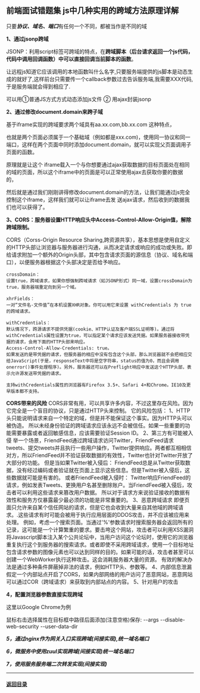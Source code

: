 ## 前端面试错题集 js中几种实用的跨域方法原理详解
只要***协议、域名、端口***有任何一个不同，都被当作是不同的域

**1、通过jsonp跨域**

JSONP：利用script标签可跨域的特点，在**跨域脚本（后台请求返回一个js代码，代码中调用回调函数）**中可以直接回调**当前脚本的函数**。

让远程js知道它应该调用的本地函数叫什么名字,只要服务端提供的js脚本是动态生成的就好了,这样前台只需要传一个callback参数过去告诉服务端,我需要XXX代码,于是服务端就会得到相应了.

可以用①普通JS方式方式动态添加js文件 ② 用ajax封装jsonp

**2、通过修改document.domain来跨子域**

基于iframe实现的跨域要求两个域具有aa.xx.com,bb.xx.com 这种特点，

也就是两个页面必须属于一个基础域（例如都是xxx.com)，使用同一协议和同一端口，这样在两个页面中同时添加document.domain，就可以实现父页面调用子页面的函数。

原理就是让这个 iframe载入一个与你想要通过ajax获取数据的目标页面处在相同的域的页面，所以这个iframe中的页面是可以正常使用ajax去获取你要的数据 的，

然后就是通过我们刚刚讲得修改document.domain的方法，让我们能通过js完全控制这个iframe，这样我们就可以让iframe去发 送ajax请求，然后收到的数据我们也可以获得了。

**3、CORS：服务器设置HTTP响应头中Access-Control-Allow-Origin值，解除跨域限制。**

CORS（Corss-Origin Resource Sharing,跨资源共享），基本思想是使用自定义的HTTP头部让浏览器与服务器进行沟通，从而决定请求或响应的成功或失败。即给请求附加一个额外的Origin头部，其中包含请求页面的源信息（协议、域名和端口），以便服务器根据这个头部决定是否给予响应。

```
crossDomain：
设置true，跨域请求，如果你想强制跨域请求（如JSONP形式）同一域，设置crossDomain为true，服务器端重定向到另一个域。

xhrFields：
一对“文件名-文件值”在本机设置XHR对象。你可以用它来设置 withCredentials 为 true 的跨域请求。

withCredentials：
默认情况下，跨源请求不提供凭据(cookie、HTTP认证及客户端SSL证明等)。通过将withCredentials属性设置为true，可以指定某个请求应该发送凭据。如果服务器接收带凭据的请求，会用下面的HTTP头部来响应。
Access-Control-Allow-Credentials: true。
如果发送的是带凭据的请求，但服务器的相应中没有包含这个头部，那么浏览器就不会把相应交给JavaScript(于是，responseText中将是空字符串，status的值为0，而且会调用onerror()事件处理程序)。另外，服务器还可以在Preflight响应中发送这个HTTP头部，表示允许源发送带凭据的请求。

支持withCredentials属性的浏览器有Firefox 3.5+、Safari 4+和Chrome。IE10及更早版本都不支持。
```



**CORS带来的风险**
CORS非常有用，可以共享许多内容，不过这里存在风险。因为它完全是一个盲目的协议，只是通过HTTP头来控制。
它的风险包括：
1、HTTP头只能说明请求来自一个特定的域，但是并不能保证这个事实。因为HTTP头可以被伪造。
所以未经身份验证的跨域请求应该永远不会被信任。如果一些重要的功能需要暴露或者返回敏感信息，应该需要验证Session ID。
2、第三方有可能被入侵
举一个场景，FriendFeed通过跨域请求访问Twitter，FriendFeed请求tweets、提交tweets并且执行一些用户操作，Twitter提供响应。两者都互相相信对方，所以FriendFeed并不验证获取数据的有效性，Twitter也针对Twitter开放了大部分的功能。
但是当如果Twitter被入侵后：
FriendFeed总是从Twitter获取数据，没有经过编码或者验证就在页面上显示这些信息。但是Twitter被入侵后，这些数据就可能是有害的。
或者FriendFeed被入侵时：
Twitter响应FriendFeed的请求，例如发表Tweets、更换用户名甚至删除账户。当FriendFeed被入侵后，攻击者可以利用这些请求来篡改用户数据。
所以对于请求方来说验证接收的数据有效性和服务方仅暴露最少最必须的功能是非常重要的。
3、恶意跨域请求
即便页面只允许来自某个信任网站的请求，但是它也会收到大量来自其他域的跨域请求。.这些请求有时可能会被用于执行应用层面的DDOS攻击，并不应该被应用来处理。
例如，考虑一个搜索页面。当通过'%'参数请求时搜索服务器会返回所有的记录，这可能是一个计算繁重的要求。要击垮这个网站，攻击者可以利用XSS漏洞将Javascript脚本注入某个公共论坛中，当用户访问这个论坛时，使用它的浏览器重复执行这个到服务器的搜索请求。或者即使不采用跨域请求，使用一个目标地址包含请求参数的图像元素也可以达到同样的目的。如果可能的话，攻击者甚至可以创建一个WebWorker执行这种攻击。这会消耗服务器大量的资源。
有效的解决办法是通过多种条件屏蔽掉非法的请求，例如HTTP头、参数等。
4、内部信息泄漏
假定一个内部站点开启了CORS，如果内部网络的用户访问了恶意网站，恶意网站可以通过COR（跨域请求）来获取到内部站点的内容。
5、针对用户的攻击



**4，配置浏览器参数直接实现跨域**

这里以Google Chrome为例

鼠标右击选择属性在目标框中路径后面添加(注意空格)保存: --args --disable-web-security --user-data-dir

***5，通过nginx作为网关入口实现跨域(间接实现),统一域名端口***

***6，微服务中使用zuul实现跨域(间接实现)统一域名端口***

***7，使用服务服务端二次转发实现(间接实现)***




---

#### [返回目录](./)
